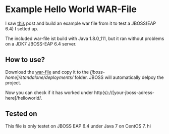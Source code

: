 # Example Hello World WAR-File
I saw [this](http://centerkey.com/jboss/) post and build an example war file from it to test a JBOSS(EAP 6.4) I setted up.

The included war-file ist build with Java 1.8.0_111, but it ran without problems on a JDK7 JBOSS-EAP 6.4 server.

## How to use?
Download the [war-file](https://raw.githubusercontent.com/aeimer/java-example-helloworld-war/master/dist/helloworld.war) and copy it to the _[jboss-home]/standalone/deployments/_ folder. JBOSS will automatically delpoy the project.

Now you can check if it has worked under http(s)://[your-jboss-adress-here]/helloworld/.

## Tested on
This file is only testet on JBOSS EAP 6.4 under Java 7 on CentOS 7.
hi
